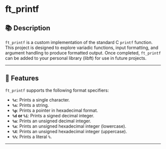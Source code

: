 # ft_printf

## 📚 Description

`ft_printf` is a custom implementation of the standard C `printf` function.
This project is designed to explore variadic functions, input formatting, and argument handling to produce formatted output.
Once completed, `ft_printf` can be added to your personal library (libft) for use in future projects.

---

## 🚀 Features

`ft_printf` supports the following format specifiers:

- **`%c`**: Prints a single character.
- **`%s`**: Prints a string.
- **`%p`**: Prints a pointer in hexadecimal format.
- **`%d` or `%i`**: Prints a signed decimal integer.
- **`%u`**: Prints an unsigned decimal integer.
- **`%x`**: Prints an unsigned hexadecimal integer (lowercase).
- **`%X`**: Prints an unsigned hexadecimal integer (uppercase).
- **`%%`**: Prints a literal `%`.

---
